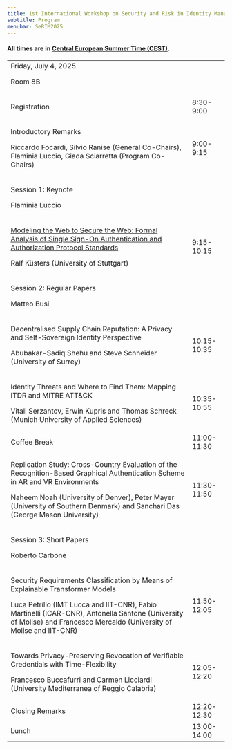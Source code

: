 ```yaml
---
title: 1st International Workshop on Security and Risk in Identity Management (SeRIM 2025)
subtitle: Program
menubar: SeRIM2025
---
```


<div class="text-center">
  <h4>All times are in <a href="https://time.is/en/CEST" target="_blank">Central European Summer Time (CEST)</a>.</h4>
</div>

<table class="bordered program" width="100%">
  <tr class="day">
    <td colspan="2">
      Friday, July 4, 2025
      <p class="location">Room 8B</p>
    </td>
  </tr>

  <tr class="logistical">
    <td class="talk">
      <p class="title">Registration</p>
    </td>
    <td>8:30-9:00</td>
  </tr>

  <tr class="institutional">
    <td class="talk">
      <p class="title">Introductory Remarks</p>
      <p class="speakers">Riccardo Focardi, Silvio Ranise (General Co-Chairs), Flaminia Luccio, Giada Sciarretta (Program Co-Chairs)</p>
    </td>
    <td>9:00-9:15</td>
  </tr>

  <tr class="session">
    <td colspan="2">
      <p class="title">Session 1: Keynote</p>
      <p class="chair">Flaminia Luccio</p>
    </td>
  </tr>
  <tr>
    <td class="talk">
      <p class="title">
        <a href="keynote">
          Modeling the Web to Secure the Web: Formal Analysis of Single Sign-On Authentication and Authorization Protocol Standards
        </a>
      </p>
      <p class="speakers">Ralf Küsters (University of Stuttgart)</p>
    </td>
    <td>9:15-10:15</td>
  </tr>

  <tr class="session">
    <td colspan="2">
      <p class="title">Session 2: Regular Papers</p>
      <p class="chair">Matteo Busi</p>
    </td>
  </tr>
  <tr>
    <td class="talk">
      <p class="title">Decentralised Supply Chain Reputation: A Privacy and Self-Sovereign Identity Perspective</p>
      <p class="speakers">Abubakar-Sadiq Shehu and Steve Schneider (University of Surrey)</p>
    </td>
    <td>10:15-10:35</td>
  </tr>
  <tr>
    <td class="talk">
      <p class="title">Identity Threats and Where to Find Them: Mapping ITDR and MITRE ATT&CK</p>
      <p class="speakers">Vitali Serzantov, Erwin Kupris and Thomas Schreck (Munich University of Applied Sciences)</p>
    </td>
    <td>10:35-10:55</td>
  </tr>

  <tr class="recreational">
    <td>
      Coffee Break
    </td>
    <td>11:00-11:30</td>
  </tr>

  <tr>
    <td class="talk">
      <p class="title">Replication Study: Cross-Country Evaluation of the Recognition-Based Graphical Authentication Scheme in AR and VR Environments</p>
      <p class="speakers">Naheem Noah (University of Denver), Peter Mayer (University of Southern Denmark) and Sanchari Das (George Mason University)</p>
    </td>
    <td>11:30-11:50</td>
  </tr>

  <tr class="session">
    <td colspan="2">
      <p class="title">Session 3: Short Papers</p>
      <p class="chair">Roberto Carbone</p>
    </td>
  </tr>
  <tr>
    <td class="paper">
      <p class="title">Security Requirements Classification by Means of Explainable Transformer Models</p>
      <p class="authors">Luca Petrillo (IMT Lucca and IIT-CNR), Fabio Martinelli (ICAR-CNR), Antonella Santone (University of Molise) and Francesco Mercaldo (University of Molise and IIT-CNR)</p>
    </td>
    <td>11:50-12:05</td>
  </tr>
  <tr>
    <td class="paper">
      <p class="title">Towards Privacy-Preserving Revocation of Verifiable Credentials with Time-Flexibility</p>
      <p class="authors">Francesco Buccafurri and Carmen Licciardi (University Mediterranea of Reggio Calabria)</p>
    </td>
    <td>12:05-12:20</td>
  </tr>

  <tr class="institutional">
    <td>
      Closing Remarks
    </td>
    <td>12:20-12:30</td>
  </tr>

  <tr class="recreational">
    <td>
      Lunch
    </td>
    <td>13:00-14:00</td>
  </tr>
</table>